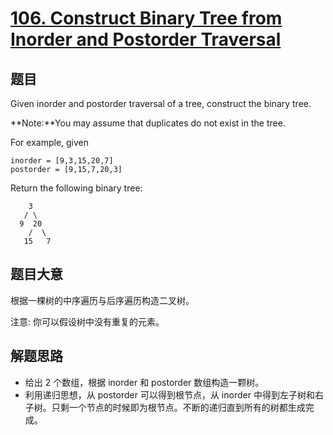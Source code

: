 # [106. Construct Binary Tree from Inorder and Postorder Traversal](https://leetcode.com/problems/construct-binary-tree-from-inorder-and-postorder-traversal/)

## 题目

Given inorder and postorder traversal of a tree, construct the binary tree.

**Note:**You may assume that duplicates do not exist in the tree.

For example, given

    inorder = [9,3,15,20,7]
    postorder = [9,15,7,20,3]

Return the following binary tree:

        3
       / \
      9  20
        /  \
       15   7


## 题目大意

根据一棵树的中序遍历与后序遍历构造二叉树。

注意:
你可以假设树中没有重复的元素。


## 解题思路

- 给出 2 个数组，根据 inorder 和 postorder 数组构造一颗树。
- 利用递归思想，从 postorder 可以得到根节点，从 inorder 中得到左子树和右子树。只剩一个节点的时候即为根节点。不断的递归直到所有的树都生成完成。
